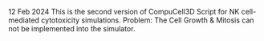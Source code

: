 12 Feb 2024
This is the second version of CompuCell3D Script for NK cell-mediated cytotoxicity simulations.
Problem: The Cell Growth & Mitosis can not be implemented into the simulator. 
